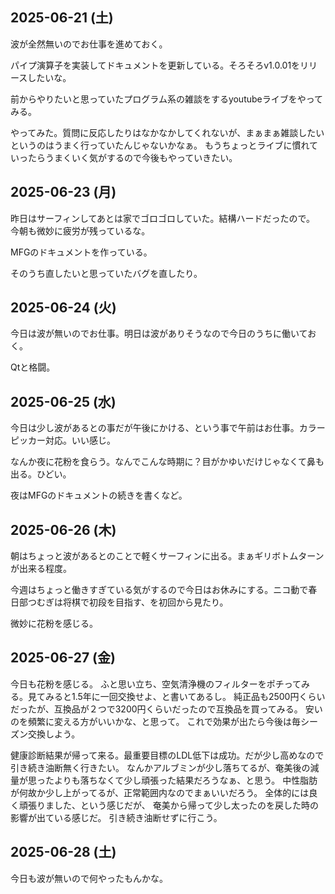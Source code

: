 ## 2025-06-21 (土)

波が全然無いのでお仕事を進めておく。

パイプ演算子を実装してドキュメントを更新している。そろそろv1.0.01をリリースしたいな。

前からやりたいと思っていたプログラム系の雑談をするyoutubeライブをやってみる。

やってみた。質問に反応したりはなかなかしてくれないが、まぁまぁ雑談したいというのはうまく行っていたんじゃないかなぁ。
もうちょっとライブに慣れていったらうまくいく気がするので今後もやっていきたい。

## 2025-06-23 (月)

昨日はサーフィンしてあとは家でゴロゴロしていた。結構ハードだったので。
今朝も微妙に疲労が残っているな。

MFGのドキュメントを作っている。

そのうち直したいと思っていたバグを直したり。

## 2025-06-24 (火)

今日は波が無いのでお仕事。明日は波がありそうなので今日のうちに働いておく。

Qtと格闘。

## 2025-06-25 (水)

今日は少し波があるとの事だが午後にかける、という事で午前はお仕事。カラーピッカー対応。いい感じ。

なんか夜に花粉を食らう。なんでこんな時期に？目がかゆいだけじゃなくて鼻も出る。ひどい。

夜はMFGのドキュメントの続きを書くなど。

## 2025-06-26 (木)

朝はちょっと波があるとのことで軽くサーフィンに出る。まぁギリボトムターンが出来る程度。

今週はちょっと働きすぎている気がするので今日はお休みにする。ニコ動で春日部つむぎは将棋で初段を目指す、を初回から見たり。

微妙に花粉を感じる。

## 2025-06-27 (金)

今日も花粉を感じる。
ふと思い立ち、空気清浄機のフィルターをポチってみる。見てみると1.5年に一回交換せよ、と書いてあるし。
純正品も2500円くらいだったが、互換品が２つで3200円くらいだったので互換品を買ってみる。
安いのを頻繁に変える方がいいかな、と思って。
これで効果が出たら今後は毎シーズン交換しよう。

健康診断結果が帰って来る。最重要目標のLDL低下は成功。だが少し高めなので引き続き油断無く行きたい。
なんかアルブミンが少し落ちてるが、奄美後の減量が思ったよりも落ちなくて少し頑張った結果だろうなぁ、と思う。
中性脂肪が何故か少し上がってるが、正常範囲内なのでまぁいいだろう。
全体的には良く頑張りました、という感じだが、
奄美から帰って少し太ったのを戻した時の影響が出ている感じだ。
引き続き油断せずに行こう。

## 2025-06-28 (土)

今日も波が無いので何やったもんかな。